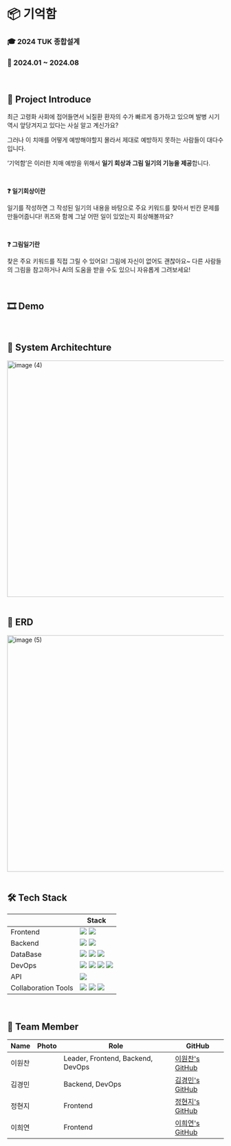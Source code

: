 # 📦 기억함

### 🎓 2024 TUK 종합설계

### 📌 2024.01 ~ 2024.08

<br>

## 🎤 Project Introduce

최근 고령화 사회에 접어들면서 뇌질환 환자의 수가 빠르게 증가하고 있으며 발병 시기 역시 앞당겨지고 있다는 사실 알고 계신가요?


그러나 이 치매를 어떻게 예방해야할지 몰라서 제대로 예방하지 못하는 사람들이 대다수입니다.

‘기억함’은 이러한 치매 예방을 위해서 **일기 회상과 그림 일기의 기능을 제공**합니다.

<br>

**❓ 일기회상이란**

일기를 작성하면 그 작성된 일기의 내용을 바탕으로 주요 키워드를 찾아서 빈칸 문제를 만들어줍니다! 퀴즈와 함께 그날 어떤 일이 있었는지 회상해볼까요?

<br>

**❓ 그림일기란**

찾은 주요 키워드를 직접 그릴 수 있어요! 그림에 자신이 없어도 괜찮아요~ 다른 사람들의 그림을 참고하거나 AI의 도움을 받을 수도 있으니 자유롭게 그려보세요!

<br>

## 🎞️ Demo

<br>

## 📜 System Architechture

<img width="550" alt="image (4)" src="https://github.com/user-attachments/assets/2caed003-85f2-4cde-aa2a-75c9a4f96e94">

<br>

<br>

## 📀 ERD

<img width="550" alt="image (5)" src="https://github.com/user-attachments/assets/478cc98d-60e7-4d61-b0af-cdfeb3f2cd74">

<br>

<br>

## 🛠️ Tech Stack

|  | Stack |
| --- | --- |
| Frontend | <img src="https://img.shields.io/badge/flutter-02569B?style=flat&logo=flutter&logoColor=black"> <img src="https://img.shields.io/badge/react-61DAFB?style=flat&logo=react&logoColor=black"> |
| Backend | <img src="https://img.shields.io/badge/django-092E20?style=flat&logo=django&logoColor=black"> <img src="https://img.shields.io/badge/celery-37814A?style=flat&logo=celery&logoColor=black"> |
| DataBase | <img src="https://img.shields.io/badge/redis-FF4438?style=flat&logo=redis&logoColor=black"> <img src="https://img.shields.io/badge/amazon rds-527FFF?style=flat&logo=amazonrds&logoColor=black"> <img src="https://img.shields.io/badge/mysql-4479A1?style=flat&logo=mysql&logoColor=black"> |
| DevOps | <img src="https://img.shields.io/badge/docker-2496ED?style=flat&logo=docker&logoColor=black"> <img src="https://img.shields.io/badge/nginx-009639?style=flat&logo=nginx&logoColor=black"> <img src="https://img.shields.io/badge/github actions-2088FF?style=flat&logo=github actions&logoColor=black"> <img src="https://img.shields.io/badge/git-F05032?style=flat&logo=git&logoColor=black"> |
| API | <img src="https://img.shields.io/badge/swagger-85EA2D?style=flat&logo=swagger&logoColor=black"> |
| Collaboration Tools | <img src="https://img.shields.io/badge/notion-000000?style=flat&logo=notion"> <img src="https://img.shields.io/badge/discord-5865F2?style=flat&logo=discord&logoColor=black"> <img src="https://img.shields.io/badge/github-181717?style=flat&logo=github"> |

<br>

## 👀 Team Member

| Name | Photo | Role | GitHub |
| --- | --- | --- | --- |
| 이원찬 |  | Leader, Frontend, Backend, DevOps | [이원찬's GitHub](https://github.com/Leewonchan14) |
| 김경민 |  | Backend, DevOps | [김경민's GitHub](https://github.com/rvbear) |
| 정현지 |  | Frontend | [정현지's GitHub](https://github.com/HJ1218) |
| 이희연 |  | Frontend | [이희연's GitHub](http://github.com/heedong12) |

